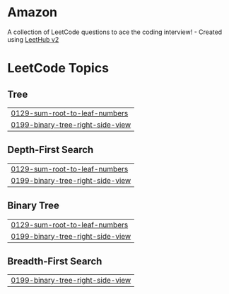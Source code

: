 # Amazon
A collection of LeetCode questions to ace the coding interview! - Created using [LeetHub v2](https://github.com/arunbhardwaj/LeetHub-2.0)

<!---LeetCode Topics Start-->
# LeetCode Topics
## Tree
|  |
| ------- |
| [0129-sum-root-to-leaf-numbers](https://github.com/oceanja/Amazon/tree/master/0129-sum-root-to-leaf-numbers) |
| [0199-binary-tree-right-side-view](https://github.com/oceanja/Amazon/tree/master/0199-binary-tree-right-side-view) |
## Depth-First Search
|  |
| ------- |
| [0129-sum-root-to-leaf-numbers](https://github.com/oceanja/Amazon/tree/master/0129-sum-root-to-leaf-numbers) |
| [0199-binary-tree-right-side-view](https://github.com/oceanja/Amazon/tree/master/0199-binary-tree-right-side-view) |
## Binary Tree
|  |
| ------- |
| [0129-sum-root-to-leaf-numbers](https://github.com/oceanja/Amazon/tree/master/0129-sum-root-to-leaf-numbers) |
| [0199-binary-tree-right-side-view](https://github.com/oceanja/Amazon/tree/master/0199-binary-tree-right-side-view) |
## Breadth-First Search
|  |
| ------- |
| [0199-binary-tree-right-side-view](https://github.com/oceanja/Amazon/tree/master/0199-binary-tree-right-side-view) |
<!---LeetCode Topics End-->